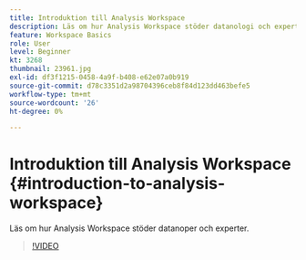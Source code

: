 ```yaml
---
title: Introduktion till Analysis Workspace
description: Läs om hur Analysis Workspace stöder datanologi och experter
feature: Workspace Basics
role: User
level: Beginner
kt: 3268
thumbnail: 23961.jpg
exl-id: df3f1215-0458-4a9f-b408-e62e07a0b919
source-git-commit: d78c3351d2a98704396ceb8f84d123dd463befe5
workflow-type: tm+mt
source-wordcount: '26'
ht-degree: 0%

---
```


# Introduktion till Analysis Workspace {#introduction-to-analysis-workspace}

Läs om hur Analysis Workspace stöder datanoper och experter.

>[!VIDEO](https://video.tv.adobe.com/v/28165/?quality=12)

